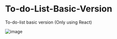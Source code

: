 # To-do-List-Basic-Version
To-do-list basic version (Only using React)

![image](https://github.com/k7aditya/To-do-List-Basic-Version/assets/63181474/289d5854-7536-4619-8168-230b2e6df5d4)
